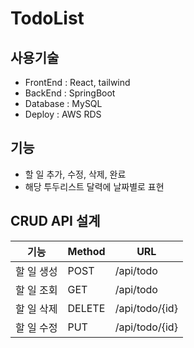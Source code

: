 # TodoList

## 사용기술
- FrontEnd : React, tailwind
- BackEnd : SpringBoot
- Database : MySQL
- Deploy : AWS RDS

## 기능
- 할 일 추가, 수정, 삭제, 완료
- 해당 투두리스트 달력에 날짜별로 표현

## CRUD API 설계
|기능|Method| URL            |  
|--|--|----------------|  
|할 일 생성|POST| /api/todo      |
|할 일 조회|GET| /api/todo      |  
|할 일 삭제|DELETE| /api/todo/{id} |
|할 일 수정|PUT| /api/todo/{id} |


